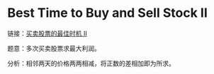 # Best Time to Buy and Sell Stock II

链接：[买卖股票的最佳时机 II](https://leetcode-cn.com/problems/best-time-to-buy-and-sell-stock-ii/description/) 

题意：多次买卖股票求最大利润。

分析：相邻两天的价格两两相减，将正数的差相加即为所求。